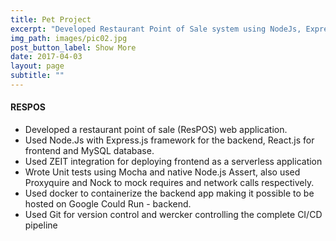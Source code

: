 ```yaml
---
title: Pet Project
excerpt: "Developed Restaurant Point of Sale system using NodeJs, Express and ReactJs. "
img_path: images/pic02.jpg
post_button_label: Show More
date: 2017-04-03
layout: page
subtitle: ""
---
```


#### **RESPOS**

- Developed a restaurant point of sale (​ResPOS​) web application.
- Used Node.Js with Express.js framework for the backend, React.js for frontend and MySQL database.
- Used ZEIT integration for deploying frontend as a serverless application
- Wrote Unit tests using Mocha and native Node.js Assert, also used Proxyquire and Nock to mock requires and network calls respectively.
- Used docker to containerize the backend app making it possible to be hosted on Google Could Run - backend.
- Used Git for version control and wercker controlling the complete CI/CD pipeline
